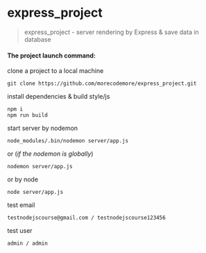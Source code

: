 # express_project
>express_project - server rendering by Express & save data in database

#### The project launch command:

clone a project to a local machine

    git clone https://github.com/morecodemore/express_project.git

install dependencies & build style/js
   
    npm i
    npm run build

start server by nodemon

    node_modules/.bin/nodemon server/app.js
or (*if the nodemon is globally*)

    nodemon server/app.js
    
or by node

    node server/app.js
    
test email

    testnodejscourse@gmail.com / testnodejscourse123456

test user

    admin / admin
